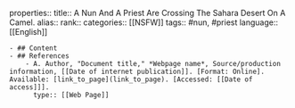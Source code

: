 properties::
title:: A Nun And A Priest Are Crossing The Sahara Desert On A Camel.
alias::
rank::
categories:: [[NSFW]] 
tags:: #nun, #priest
language:: [[English]]

	- ## Content
	- ## References
		- A. Author, "Document title," *Webpage name*, Source/production information, [[Date of internet publication]]. [Format: Online]. Available: [link_to_page](link_to_page). [Accessed: [[Date of access]]].
		  type:: [[Web Page]]